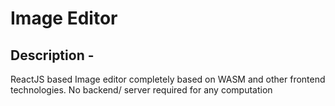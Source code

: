 
# Image Editor
## Description - 
ReactJS based Image editor completely based on WASM and other frontend technologies. No backend/ server required for any computation
